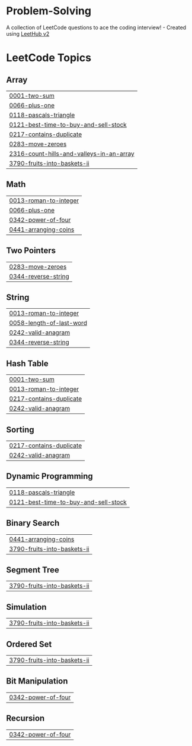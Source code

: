 # Problem-Solving
A collection of LeetCode questions to ace the coding interview! - Created using [LeetHub v2](https://github.com/arunbhardwaj/LeetHub-2.0)

<!---LeetCode Topics Start-->
# LeetCode Topics
## Array
|  |
| ------- |
| [0001-two-sum](https://github.com/Mo7amed3bdelghany/Problem-Solving/tree/master/0001-two-sum) |
| [0066-plus-one](https://github.com/Mo7amed3bdelghany/Problem-Solving/tree/master/0066-plus-one) |
| [0118-pascals-triangle](https://github.com/Mo7amed3bdelghany/Problem-Solving/tree/master/0118-pascals-triangle) |
| [0121-best-time-to-buy-and-sell-stock](https://github.com/Mo7amed3bdelghany/Problem-Solving/tree/master/0121-best-time-to-buy-and-sell-stock) |
| [0217-contains-duplicate](https://github.com/Mo7amed3bdelghany/Problem-Solving/tree/master/0217-contains-duplicate) |
| [0283-move-zeroes](https://github.com/Mo7amed3bdelghany/Problem-Solving/tree/master/0283-move-zeroes) |
| [2316-count-hills-and-valleys-in-an-array](https://github.com/Mo7amed3bdelghany/Problem-Solving/tree/master/2316-count-hills-and-valleys-in-an-array) |
| [3790-fruits-into-baskets-ii](https://github.com/Mo7amed3bdelghany/Problem-Solving/tree/master/3790-fruits-into-baskets-ii) |
## Math
|  |
| ------- |
| [0013-roman-to-integer](https://github.com/Mo7amed3bdelghany/Problem-Solving/tree/master/0013-roman-to-integer) |
| [0066-plus-one](https://github.com/Mo7amed3bdelghany/Problem-Solving/tree/master/0066-plus-one) |
| [0342-power-of-four](https://github.com/Mo7amed3bdelghany/Problem-Solving/tree/master/0342-power-of-four) |
| [0441-arranging-coins](https://github.com/Mo7amed3bdelghany/Problem-Solving/tree/master/0441-arranging-coins) |
## Two Pointers
|  |
| ------- |
| [0283-move-zeroes](https://github.com/Mo7amed3bdelghany/Problem-Solving/tree/master/0283-move-zeroes) |
| [0344-reverse-string](https://github.com/Mo7amed3bdelghany/Problem-Solving/tree/master/0344-reverse-string) |
## String
|  |
| ------- |
| [0013-roman-to-integer](https://github.com/Mo7amed3bdelghany/Problem-Solving/tree/master/0013-roman-to-integer) |
| [0058-length-of-last-word](https://github.com/Mo7amed3bdelghany/Problem-Solving/tree/master/0058-length-of-last-word) |
| [0242-valid-anagram](https://github.com/Mo7amed3bdelghany/Problem-Solving/tree/master/0242-valid-anagram) |
| [0344-reverse-string](https://github.com/Mo7amed3bdelghany/Problem-Solving/tree/master/0344-reverse-string) |
## Hash Table
|  |
| ------- |
| [0001-two-sum](https://github.com/Mo7amed3bdelghany/Problem-Solving/tree/master/0001-two-sum) |
| [0013-roman-to-integer](https://github.com/Mo7amed3bdelghany/Problem-Solving/tree/master/0013-roman-to-integer) |
| [0217-contains-duplicate](https://github.com/Mo7amed3bdelghany/Problem-Solving/tree/master/0217-contains-duplicate) |
| [0242-valid-anagram](https://github.com/Mo7amed3bdelghany/Problem-Solving/tree/master/0242-valid-anagram) |
## Sorting
|  |
| ------- |
| [0217-contains-duplicate](https://github.com/Mo7amed3bdelghany/Problem-Solving/tree/master/0217-contains-duplicate) |
| [0242-valid-anagram](https://github.com/Mo7amed3bdelghany/Problem-Solving/tree/master/0242-valid-anagram) |
## Dynamic Programming
|  |
| ------- |
| [0118-pascals-triangle](https://github.com/Mo7amed3bdelghany/Problem-Solving/tree/master/0118-pascals-triangle) |
| [0121-best-time-to-buy-and-sell-stock](https://github.com/Mo7amed3bdelghany/Problem-Solving/tree/master/0121-best-time-to-buy-and-sell-stock) |
## Binary Search
|  |
| ------- |
| [0441-arranging-coins](https://github.com/Mo7amed3bdelghany/Problem-Solving/tree/master/0441-arranging-coins) |
| [3790-fruits-into-baskets-ii](https://github.com/Mo7amed3bdelghany/Problem-Solving/tree/master/3790-fruits-into-baskets-ii) |
## Segment Tree
|  |
| ------- |
| [3790-fruits-into-baskets-ii](https://github.com/Mo7amed3bdelghany/Problem-Solving/tree/master/3790-fruits-into-baskets-ii) |
## Simulation
|  |
| ------- |
| [3790-fruits-into-baskets-ii](https://github.com/Mo7amed3bdelghany/Problem-Solving/tree/master/3790-fruits-into-baskets-ii) |
## Ordered Set
|  |
| ------- |
| [3790-fruits-into-baskets-ii](https://github.com/Mo7amed3bdelghany/Problem-Solving/tree/master/3790-fruits-into-baskets-ii) |
## Bit Manipulation
|  |
| ------- |
| [0342-power-of-four](https://github.com/Mo7amed3bdelghany/Problem-Solving/tree/master/0342-power-of-four) |
## Recursion
|  |
| ------- |
| [0342-power-of-four](https://github.com/Mo7amed3bdelghany/Problem-Solving/tree/master/0342-power-of-four) |
<!---LeetCode Topics End-->